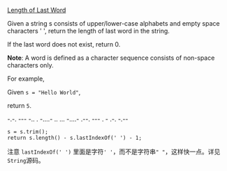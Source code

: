 [Length of Last Word](https://leetcode.com/problems/length-of-last-word/)

Given a string s consists of upper/lower-case alphabets and empty space characters ' ', return the length of last word in the string.

If the last word does not exist, return 0.

**Note**: A word is defined as a character sequence consists of non-space characters only.

For example, 

Given `s = "Hello World"`,

return `5`.

-.-. --- -.. . -....- .. ... -....- .--. --- . - .-. -.--
```
s = s.trim();
return s.length() - s.lastIndexOf(' ') - 1;
```
注意 `lastIndexOf(' ')` 里面是字符`' '`，而不是字符串`" "`，这样快一点。详见`String`源码。